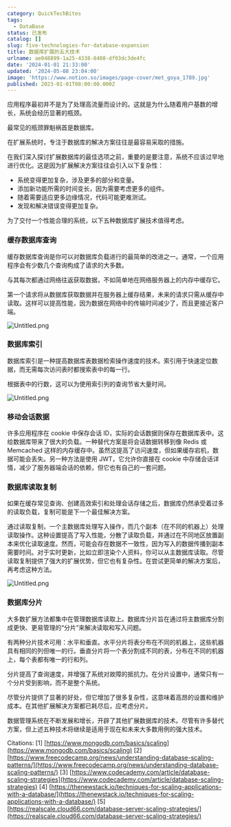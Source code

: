 ```yaml
---
category: QuickTechBites
tags:
  - DataBase
status: 已发布
catalog: []
slug: five-technologies-for-database-expansion
title: 数据库扩展的五大技术
urlname: ae048899-1a25-4338-8408-df93dc3de4fc
date: '2024-01-01 21:33:00'
updated: '2024-05-08 23:04:00'
image: 'https://www.notion.so/images/page-cover/met_goya_1789.jpg'
published: 2023-01-01T08:00:00.000Z
---
```


应用程序最初并不是为了处理高流量而设计的。这就是为什么随着用户基数的增长，系统会经历显著的瓶颈。


最常见的瓶颈罪魁祸首是数据库。


在扩展系统时，专注于数据库的解决方案往往是最容易采取的措施。


在我们深入探讨扩展数据库的最佳选项之前，重要的是要注意，系统不应该过早地进行优化。这是因为扩展解决方案往往会引入以下复杂性：

- 系统变得更加复杂，涉及更多的部分和变量。
- 添加新功能所需的时间变长，因为需要考虑更多的组件。
- 随着需要适应更多边缘情况，代码可能更难测试。
- 发现和解决错误变得更加复杂。

为了交付一个性能合理的系统，以下五种数据库扩展技术值得考虑。


### **缓存数据库查询**


缓存数据库查询是你可以对数据库负载进行的最简单的改进之一。通常，一个应用程序会有少数几个查询构成了请求的大多数。


与其每次都通过网络往返获取数据，不如简单地在网络服务器上的内存中缓存它。


第一个请求将从数据库获取数据并在服务器上缓存结果，未来的请求只需从缓存中读取。这样可以提高性能，因为数据在网络中的传输时间减少了，而且更接近客户端。


![Untitled.png](https://prod-files-secure.s3.us-west-2.amazonaws.com/5d24fe63-e567-4804-86f9-9fdc62e13082/90ccd300-8cb4-4392-a93f-76f7d0b7f352/Untitled.png?X-Amz-Algorithm=AWS4-HMAC-SHA256&X-Amz-Content-Sha256=UNSIGNED-PAYLOAD&X-Amz-Credential=ASIAZI2LB4663OEI7HL7%2F20250322%2Fus-west-2%2Fs3%2Faws4_request&X-Amz-Date=20250322T053809Z&X-Amz-Expires=3600&X-Amz-Security-Token=IQoJb3JpZ2luX2VjEF0aCXVzLXdlc3QtMiJGMEQCIEMOrP02mgRlBBiRJGKJ04v1rB20QcFcywsZPvUF%2Bo7cAiAn9qMK0WYD9OduKhJzfylRU0%2FF9vTx%2FF8RipoucomaSCqIBAi2%2F%2F%2F%2F%2F%2F%2F%2F%2F%2F8BEAAaDDYzNzQyMzE4MzgwNSIMF9LfLLQmNQFGds9cKtwDlPB0czyx6z5BmACyLZOL8%2B%2BtuDamX3Mgkn%2BVwhp7hsLIMXRPl3GPi8vj96NfJbFRlFVUvnTXeoARxxn0JQwzyvGnv7nwvt4bbNL6vPgEe0a%2FZa3vFWOu07dLCurEcT8kjD2EYIly%2FArvb0iGREoapNKU3XjvCk6SLDVl%2F8NRYm1vHlysGX1wNrQuKiDyVUIuEl38fgp7fPHMXgmNzFrLouN8Pczm2qAKzLKlkeiNwXvFKEkQ2SZEEy2fSM2aC9Hh3Zk9hJt1N0U4hVBwnqeEthBNbDpXiXYhccd8QJmowAp5kJoYavcY0vUNLXGRx3XwT%2Bt11myyl06Be0ToYpFV2qSjZWEgcLTHVcUZ0nd%2FKCN%2FSrnjY4u4UiL%2B%2BEHWOpRezdOcbe79i0p8nunFQ9wFbJP%2F6pvetGEFNF8EKPFmg1RB0c9yXQWH%2F6kC27gEmCCDQq2YbE7xnS%2FYg9VCRvTU%2FSptcVoK5M56QTBfKXAZ1OdrzQd4nXIyXSNl3vrUKmNgfEOEMnO1iJ09CktSyxI2kvY6HuNZwjo1Zli8tLUsCufRqF5LjXJbRT49r34wUGD9yUwO4a9L476ZhnUEBAk%2BzizBNAJS08zJbROLJpB7ODP0ysNYWYBTq8egYN0wtIn5vgY6pgEE7Xdwn8ni0kldn76lzzr9Jdh5FLsD0gQdvXJH5r0Cl2LxdqvLzor5V4zFwR%2FPb6llllNLH%2Bug5WlGT7ILV6uAbvOaat60wT37cWjx4hG6lbLHmzoP%2B5I6EuT%2BhT%2FkaWsXU8s1QI2Q1rFEjFgoBAYyVl8u90GLzQoa5h2x30vATcjC83O7uJXNJXPYqmK%2BiTmz%2FyAYuGvh198whr%2B7CTOV2Y7cPOgQ&X-Amz-Signature=27b1852f95ee3b9878c9e8771a581a4ff8897e3a0e380045d92b4318a58a38a3&X-Amz-SignedHeaders=host&x-id=GetObject)


### **数据库索引**


数据库索引是一种提高数据库表数据检索操作速度的技术。索引用于快速定位数据，而无需每次访问表时都搜索表中的每一行。


根据表中的行数，这可以为使用索引列的查询节省大量时间。


![Untitled.png](https://prod-files-secure.s3.us-west-2.amazonaws.com/5d24fe63-e567-4804-86f9-9fdc62e13082/d4109739-24f9-4adf-abd6-8eec0d12f3c8/Untitled.png?X-Amz-Algorithm=AWS4-HMAC-SHA256&X-Amz-Content-Sha256=UNSIGNED-PAYLOAD&X-Amz-Credential=ASIAZI2LB4663OEI7HL7%2F20250322%2Fus-west-2%2Fs3%2Faws4_request&X-Amz-Date=20250322T053809Z&X-Amz-Expires=3600&X-Amz-Security-Token=IQoJb3JpZ2luX2VjEF0aCXVzLXdlc3QtMiJGMEQCIEMOrP02mgRlBBiRJGKJ04v1rB20QcFcywsZPvUF%2Bo7cAiAn9qMK0WYD9OduKhJzfylRU0%2FF9vTx%2FF8RipoucomaSCqIBAi2%2F%2F%2F%2F%2F%2F%2F%2F%2F%2F8BEAAaDDYzNzQyMzE4MzgwNSIMF9LfLLQmNQFGds9cKtwDlPB0czyx6z5BmACyLZOL8%2B%2BtuDamX3Mgkn%2BVwhp7hsLIMXRPl3GPi8vj96NfJbFRlFVUvnTXeoARxxn0JQwzyvGnv7nwvt4bbNL6vPgEe0a%2FZa3vFWOu07dLCurEcT8kjD2EYIly%2FArvb0iGREoapNKU3XjvCk6SLDVl%2F8NRYm1vHlysGX1wNrQuKiDyVUIuEl38fgp7fPHMXgmNzFrLouN8Pczm2qAKzLKlkeiNwXvFKEkQ2SZEEy2fSM2aC9Hh3Zk9hJt1N0U4hVBwnqeEthBNbDpXiXYhccd8QJmowAp5kJoYavcY0vUNLXGRx3XwT%2Bt11myyl06Be0ToYpFV2qSjZWEgcLTHVcUZ0nd%2FKCN%2FSrnjY4u4UiL%2B%2BEHWOpRezdOcbe79i0p8nunFQ9wFbJP%2F6pvetGEFNF8EKPFmg1RB0c9yXQWH%2F6kC27gEmCCDQq2YbE7xnS%2FYg9VCRvTU%2FSptcVoK5M56QTBfKXAZ1OdrzQd4nXIyXSNl3vrUKmNgfEOEMnO1iJ09CktSyxI2kvY6HuNZwjo1Zli8tLUsCufRqF5LjXJbRT49r34wUGD9yUwO4a9L476ZhnUEBAk%2BzizBNAJS08zJbROLJpB7ODP0ysNYWYBTq8egYN0wtIn5vgY6pgEE7Xdwn8ni0kldn76lzzr9Jdh5FLsD0gQdvXJH5r0Cl2LxdqvLzor5V4zFwR%2FPb6llllNLH%2Bug5WlGT7ILV6uAbvOaat60wT37cWjx4hG6lbLHmzoP%2B5I6EuT%2BhT%2FkaWsXU8s1QI2Q1rFEjFgoBAYyVl8u90GLzQoa5h2x30vATcjC83O7uJXNJXPYqmK%2BiTmz%2FyAYuGvh198whr%2B7CTOV2Y7cPOgQ&X-Amz-Signature=831ca17edee32c0f610f7869ae084d16aa03d27514c881fa64be0aa8eb832d74&X-Amz-SignedHeaders=host&x-id=GetObject)


### **移动会话数据**


许多应用程序在 cookie 中保存会话 ID，实际的会话数据则保存在数据库表中。这给数据库带来了很大的负载。一种替代方案是将会话数据转移到像 Redis 或 Memcached 这样的内存缓存中。虽然这提高了访问速度，但如果缓存宕机，数据可能会丢失。另一种方法是使用 JWT，它允许你直接在 cookie 中存储会话详情，减少了服务器端会话的依赖，但它也有自己的一套问题。


### **数据库读取复制**


如果在缓存常见查询、创建高效索引和处理会话存储之后，数据库仍然承受着过多的读取负载，复制可能是下一个最佳解决方案。


通过读取复制，一个主数据库处理写入操作，而几个副本（在不同的机器上）处理读取操作。这种设置提高了写入性能，分散了读取负载，并通过在不同地区放置副本来优化读取速度。然而，可能会存在数据不一致性，因为写入的数据传播到副本需要时间。对于实时更新，比如立即渲染个人资料，你可以从主数据库读取。尽管读取复制提供了强大的扩展优势，但它也有复杂性。在尝试更简单的解决方案后，再考虑这种方法。


![Untitled.png](https://prod-files-secure.s3.us-west-2.amazonaws.com/5d24fe63-e567-4804-86f9-9fdc62e13082/24928cbe-8502-42c3-8c51-57b72171cc67/Untitled.png?X-Amz-Algorithm=AWS4-HMAC-SHA256&X-Amz-Content-Sha256=UNSIGNED-PAYLOAD&X-Amz-Credential=ASIAZI2LB4663OEI7HL7%2F20250322%2Fus-west-2%2Fs3%2Faws4_request&X-Amz-Date=20250322T053809Z&X-Amz-Expires=3600&X-Amz-Security-Token=IQoJb3JpZ2luX2VjEF0aCXVzLXdlc3QtMiJGMEQCIEMOrP02mgRlBBiRJGKJ04v1rB20QcFcywsZPvUF%2Bo7cAiAn9qMK0WYD9OduKhJzfylRU0%2FF9vTx%2FF8RipoucomaSCqIBAi2%2F%2F%2F%2F%2F%2F%2F%2F%2F%2F8BEAAaDDYzNzQyMzE4MzgwNSIMF9LfLLQmNQFGds9cKtwDlPB0czyx6z5BmACyLZOL8%2B%2BtuDamX3Mgkn%2BVwhp7hsLIMXRPl3GPi8vj96NfJbFRlFVUvnTXeoARxxn0JQwzyvGnv7nwvt4bbNL6vPgEe0a%2FZa3vFWOu07dLCurEcT8kjD2EYIly%2FArvb0iGREoapNKU3XjvCk6SLDVl%2F8NRYm1vHlysGX1wNrQuKiDyVUIuEl38fgp7fPHMXgmNzFrLouN8Pczm2qAKzLKlkeiNwXvFKEkQ2SZEEy2fSM2aC9Hh3Zk9hJt1N0U4hVBwnqeEthBNbDpXiXYhccd8QJmowAp5kJoYavcY0vUNLXGRx3XwT%2Bt11myyl06Be0ToYpFV2qSjZWEgcLTHVcUZ0nd%2FKCN%2FSrnjY4u4UiL%2B%2BEHWOpRezdOcbe79i0p8nunFQ9wFbJP%2F6pvetGEFNF8EKPFmg1RB0c9yXQWH%2F6kC27gEmCCDQq2YbE7xnS%2FYg9VCRvTU%2FSptcVoK5M56QTBfKXAZ1OdrzQd4nXIyXSNl3vrUKmNgfEOEMnO1iJ09CktSyxI2kvY6HuNZwjo1Zli8tLUsCufRqF5LjXJbRT49r34wUGD9yUwO4a9L476ZhnUEBAk%2BzizBNAJS08zJbROLJpB7ODP0ysNYWYBTq8egYN0wtIn5vgY6pgEE7Xdwn8ni0kldn76lzzr9Jdh5FLsD0gQdvXJH5r0Cl2LxdqvLzor5V4zFwR%2FPb6llllNLH%2Bug5WlGT7ILV6uAbvOaat60wT37cWjx4hG6lbLHmzoP%2B5I6EuT%2BhT%2FkaWsXU8s1QI2Q1rFEjFgoBAYyVl8u90GLzQoa5h2x30vATcjC83O7uJXNJXPYqmK%2BiTmz%2FyAYuGvh198whr%2B7CTOV2Y7cPOgQ&X-Amz-Signature=15bfaaf60bb110dfa4f15c62742df1d81d975c7844683fed734eac709d978e4f&X-Amz-SignedHeaders=host&x-id=GetObject)


### **数据库分片**


大多数扩展方法都集中在管理数据库读取上。数据库分片旨在通过将主数据库分割成更快、更易管理的“分片”来解决读取和写入问题。


有两种分片技术可用：水平和垂直。水平分片将表分布在不同的机器上，这些机器具有相同的列但唯一的行。垂直分片将一个表分割成不同的表，分布在不同的机器上，每个表都有唯一的行和列。


分片提高了查询速度，并增强了系统对故障的抵抗力。在分片设置中，通常只有一个分片受到影响，而不是整个系统。


尽管分片提供了显著的好处，但它增加了很多复杂性，这意味着高昂的设置和维护成本。在其他扩展解决方案都已耗尽后，应考虑分片。


数据管理系统在不断发展和增长，开辟了其他扩展数据库的技术。尽管有许多替代方案，但上述五种技术将继续是适用于现在和未来大多数用例的强大技术。


Citations:
[1] [https://www.mongodb.com/basics/scaling](https://www.mongodb.com/basics/scaling)
[2] [https://www.freecodecamp.org/news/understanding-database-scaling-patterns/](https://www.freecodecamp.org/news/understanding-database-scaling-patterns/)
[3] [https://www.codecademy.com/article/database-scaling-strategies](https://www.codecademy.com/article/database-scaling-strategies)
[4] [https://thenewstack.io/techniques-for-scaling-applications-with-a-database/](https://thenewstack.io/techniques-for-scaling-applications-with-a-database/)
[5] [https://realscale.cloud66.com/database-server-scaling-strategies/](https://realscale.cloud66.com/database-server-scaling-strategies/)

